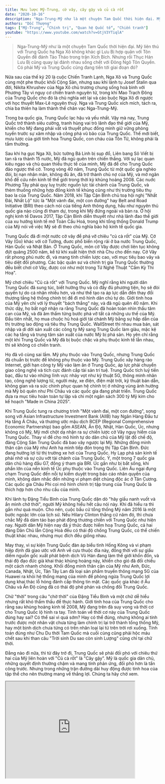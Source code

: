 ```yaml
---
title: Mưu lược Mỹ-Trung, cờ vây, cây gậy và củ cà rốt
date: "2020-10-16"
description: "Nga-Trung-Mỹ như là một chuyện Tam Quốc thời hiện đại. Mỹ liên thủ với Trung Quốc hạ Nga Xô không khác gì Lưu Bị hợp quân với Tôn Quyền để đánh Tào Tháo trong trận Xích Bích. Nhưng rồi Thục Hán Lưu Bị cũng quay lại đánh nhau sống chết với Đông Ngô Tôn Quyền. Có phải Mỹ và Trung Quốc cũng đang tiến tới giai đoạn đó?"
authors: "Dốc Thượng"
tags: ["Mỹ-Trung", "Chính trị", "Quan hệ Quốc tế", "Chiến tranh"]
youtube: "https://www.youtube.com/watch?v=GtjV3YTiqlA"
---
```


>Nga-Trung-Mỹ như là một chuyện Tam Quốc thời hiện đại. Mỹ liên thủ với Trung Quốc hạ Nga Xô không khác gì Lưu Bị hợp quân với Tôn Quyền để đánh Tào Tháo trong trận Xích Bích. Nhưng rồi Thục Hán Lưu Bị cũng quay lại đánh nhau sống chết với Đông Ngô Tôn Quyền. Có phải Mỹ và Trung Quốc cũng đang tiến tới giai đoạn đó?

Nửa sau của thế kỷ 20 là cuộc Chiến Tranh Lạnh, Nga Xô và Trung Quốc cùng một phe thuộc khối Cộng Sản, nhưng sau khi lãnh tụ Josef Stalin qua đời, Nikita Khrushev của Nga Xô chủ trương chung sống hoà bình với Phương Tây vì nguy cơ chiến tranh nguyên tử, trong khi Mao Trạch Đông của Trung Quốc cho đó là chủ nghĩa xét lại và cáo buộc Nga Xô đi ngược với học thuyết Max-Lê nguyên thuỷ. Nga và Trung Quốc xích mích, tách ra, chia ba thiên hạ làm thành thế chân vạc Nga-Trung-Mỹ. 

Trong ba quốc gia, Trung Quốc lạc hậu và yếu nhất. Vậy mà nay, Trung Quốc trở thành siêu cường, tranh hùng vai trò lãnh đạo thế giới của Mỹ, khiến cho Mỹ đang phải vất vã thuyết phục đồng minh giữ vững phòng tuyến trước sự xâm nhập và công phá vũ bão của Trung Quốc. Thế mới biết, mưu lược của giới tinh hoa Trung Quốc, con cháu của Tôn Tử, không phải là tầm thường.

Sau khi hạ gục Nga Xô, bức tường Bá Linh bị sụp đổ, Liên bang Sô Viết bị tan rã ra thành 15 nước, Mỹ đã ngủ quên trên chiến thắng. Với sự lạc quan kiêu ngạo và chủ quan thiếu thực tế của mình, Mỹ đã để cho Trung Quốc đảo ngược thế cờ. Trong vòng 40 năm, Trung Quốc từ một quốc gia nghèo đói, bị nạn nhân mãn, không đủ ăn, đã trở thành chủ nợ của Mỹ, và mở ngân khố để cứu nền kinh tế thế giới trong thời kỳ khủng hoảng 2008. Các nuớc Phương Tây phải quỵ luỵ trước nguồn lực tài chánh của Trung Quốc, và thèm thuồng những hợp đồng kinh tế khủng cũng như thị trường tiêu thụ bao la của Trung Quốc. Năm 2018, khi Tập Cận Bình chủ toạ hội nghị "Nhất Đái, Nhất Lộ" tức là "Một vành đai, một con đường" hay Belt and Road Initiative (BRI) theo cách nói của tiếng Anh thông dụng, hầu như nguyên thủ quốc gia nào cũng đi tham dự, trong khi Mỹ đứng ngoài và bàn ra. Ở hội nghị kinh tế Davos 2017, Tập Cận Bình diễn thuyết như nhà lãnh đao thế giới của xu hướng kinh tế mở Toàn Cầu Hoá, trong khi tổng thống Donald Trump của Mỹ nói về việc Mỹ sẽ đi theo chủ nghĩa bảo hộ kinh tế quốc gia.

Trung Quốc đã đi một nước cờ vây để phá vỡ chiêu "củ cà rốt" của Mỹ. Cờ Vây (Go) khác với cờ Tướng, đuơc phổ biến rộng rãi ở ba nước Trung Quốc, Hàn Quốc và Nhật Bản. Ở Trung Quốc, môn cờ Vây được chơi liên tục không đứt quãng 2500 năm, kể từ khi xuất hiện thời nhà Chu cho đến nay. Cờ Vây rất phong phú nước đi, và mang tính chiến lược cao, với mục tiêu bao vây và tiêu diệt đối phương. Các bậc quân sư và chính trị gia Trung Quốc thường đều biết chơi cờ Vây, được coi như một trong Tứ Nghệ Thuật "Cầm Kỳ Thi Hoạ".

Mỹ chơi chiêu "Củ cà rốt" với Trung Quốc. Mỹ nghĩ rằng khi người dân Trung Quốc đã sung túc, biết hưởng thụ và có đầy đủ phương tiện, họ sẽ đòi quyền tự do cá nhân nhiều hơn, và như thế tạo ra áp lực dẫn đến thay đổi thượng tầng hệ thống chính trị để đi mô hình dân chủ tự do. Giới tinh hoa của Mỹ yên chí với lý thuyết "bách thắng" này, và đã ngũ quên 40 năm. Khi thức dậy, họ bất ngờ nhận ra rằng Trung Quốc đã hoàn toàn nhìn thấu tâm can của Mỹ, và đã âm thầm từng bước phá vỡ tất cả những ưu thế của Mỹ. Đầu tiên nhất, họ mua chuộc hủ hoá giới tài chánh Mỹ bằng sự hấp dẫn của thị trường lao động và tiêu thụ Trung Quốc. WallStreet thi nhau mua bán, sát nhập và di dời sản xuất các công ty Mỹ sang Trung Quốc làm giàu, mặc kệ các hạ tầng và trung tâm sản xuất của nước Mỹ bị phá sản. Họ yên chí rằng một khi Trung Quốc và Mỹ đã bị buộc chặc và phụ thuộc kinh tế lẫn nhau, thì sẽ không có chiến tranh.

Họ đã vô cùng sai lầm. Mỹ phụ thuộc vào Trung Quốc, nhưng Trung Quốc đã chuẩn bị trước để không phụ thuộc vào Mỹ. Trung Quốc xây hàng rào Internet, giới hạn công ty Mỹ vào làm ăn ở Trung Quốc, áp lực phải chuyển giao công nghệ và tích cực đánh cắp tài sản trí tuệ. Trung Quốc tích luỹ tiền bạc, đầu tư vào những lĩnh vực nhảy vọt như kỹ thuật 5G, thông minh nhân tạo, công nghệ lượng tử, người máy, xe điện, điện mặt trời, kỹ thuật bán dẫn, không gian và ra sức chinh phục quan hệ chính trị ở những vùng ảnh hưởng mà Mỹ bỏ quên như Phi Châu và các quốc gia đang phát triển. Trung Quốc đưa ra mục tiêu hoàn toàn tự lập và chi một ngân sách 300 tỷ Mỹ kim cho kế hoạch "Made in China 2025".

Khi Trung Quốc tung ra chương trình "Một vành đai, một con đường", song song với Asian Infrastructure Investment Bank (AIIB) hay Ngân Hàng Đầu tư Hạ tầng Á Châu, và thương ước mậu dịch RCEP (Regional Comprehensive Economic Partnership) bao gồm ASEAN, Ấn Độ, Nhật, Hàn Quốc, Úc, nhưng không có Mỹ, Mỹ mới chột dạ nhận ra sự chiến lược cờ Vây nguy hiểm của Trung Quốc. Thay vì để cho mô hình tự do dân chủ của Mỹ lật đổ chế độ, đảng Cộng Sản Trung Quốc đã bao vây ngược lại Mỹ. Những đồng minh thân cận của Mỹ như Anh hạ mình tiếp đón trọng thị Tập Cận Bình. Đức đang hưởng lợi từ thị trường xe hơi của Trung Quốc. Hy Lạp phá sản kinh tế phải nhờ và sự cứu vớt tài chánh của Trung Quốc. Ý, một trong 7 quốc gia dân chủ hàng đầu G7, đồng ý tham gia BRI. Úc gần như bị bắt sống, khi phần lớn của nền kinh tế Úc phụ thuộc vào Trung Quốc. Liên Âu ngại đụng chạm Trung Quốc đến nỗi tự kiểm duyệt trong báo cáo nhân quyền của mình, không dám nhắc đến những vi phạm diệt chủng độc ác ở Tân Cương. Các quốc gia Châu Phi coi mô hình chính trị tập trung của Trung Quốc là thích hợp hơn cho nhu cầu của mình.

Khi lãnh tụ Đặng Tiểu Bình của Trung Quốc dặn dò "hãy giấu nanh vuốt và ẩn mình chờ thời", người Mỹ không hiểu hết câu nói này. Khi đã hiểu ra thì gần như quá muộn. Cho nên, cuộc bầu cử tổng thống Mỹ năm 2016 là một bước ngoặc lớn của lịch sử. Nếu Hilary Clinton thắng cử năm đó, thì chưa chắc Mỹ đã dám táo bạo phát động thương chiến với Trung Quốc như hiện nay. Người dân Mỹ hiện nay đã ý thức được hiểm hoạ Trung Quốc, cả hai đảng Dân Chủ lẫn Cộng Hoà đều có thái độ chống Trung Quốc, có thể chiến thuật khác nhau, nhưng mục đích đều giống nhau. 

May thay, vì sự kiện Trung Quốc đàn áp biểu tình Hồng Kông và vi phạm hiệp định đã giao ước với Anh về cựu thuộc đia này, đồng thời với sự giấu diếm nguồn gốc xuất phát bệnh dịch Vũ Hán đang làm thế giới khốn đốn, và thái độ đạo đức giả khai thác khủng hoảng này, khiến cho gió đã đổi chiều một cách nhanh chóng. Khối đồng minh thân cận của Mỹ như Anh, Đức, Canada, Nhật, Úc, Tân Tây Lan đã loại sản phẩm truyền thông mạng 5G của Huawei ra khỏi hệ thống mạng của mình để phòng ngừa Trung Quốc lợi dụng khai thác lỗ hỏng đánh cắp thông tin mật. Các quốc gia khác ở Âu Châu và Ấn Độ cũng đã có thái độ phê phán và chống đối Trung Quốc.

Chữ "thời" trong câu "chờ thời" của Đặng Tiểu Bình và một chữ dễ hiểu nhưng rất khó thẩm thấu để thực hành. Giới tinh hoa của Trung Quốc cho rằng sau khủng hoảng kinh tế 2008, Mỹ đang trên đà suy vong và thời cơ cho Trung Quốc lộ hình ra tay. Tính toán về thời cơ này của Trung Quốc đúng hay sai? Có thể sai vì quá sớm? Hay có thể đúng, nhưng không ai tính trước được một nhân vật chưa từng làm chính trị lại trở thành tổng thống Mỹ, hay một bịnh dịch chưa từng có trên nhân loại lại từ trên trời rơi xuống. Tính toán đúng như Chu Du thời Tam Quốc mà cuối cùng cũng phải hộc máu chết sau khi than câu "Trời sinh Du sao còn sinh Lượng" cũng chỉ tại chữ thời.

Đằng nào đi nữa, thì từ đây trở đi, Trung Quốc sẽ phải đối phó với chiêu thứ hai của Mỹ liên hoàn với "Củ cà rốt" là "Cây gậy". Mỹ là quốc gia dân chủ, những quyết định thường chậm và mang tính phản ứng, đối phó hơn là tấn công trước. Nhưng trong những trận đường dài huy động được tinh hoa của tập thể cho nên thường mang về thắng lợi. Chúng ta hãy chờ xem.

<iframe width="420" height="315" src="https://www.youtube.com/embed/GtjV3YTiqlA"></iframe>


 